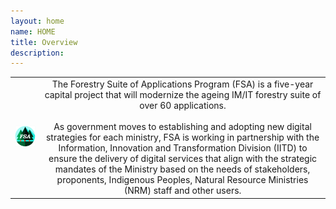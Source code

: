 ```yaml
---
layout: home
name: HOME
title: Overview
description:        
---
```

|||
|:---|:----:|
|![FSA](/assets/images/slide1.png)|The Forestry Suite of Applications Program (FSA) is a five-year capital project that will modernize the ageing IM/IT forestry suite of over 60 applications.<br><br>As government moves to establishing and adopting new digital strategies for each ministry, FSA is working in partnership with the Information, Innovation and Transformation Division (IITD) to ensure the delivery of digital services that align with the strategic mandates of the Ministry based on the needs of stakeholders, proponents, Indigenous Peoples, Natural Resource Ministries (NRM) staff and other users.|
